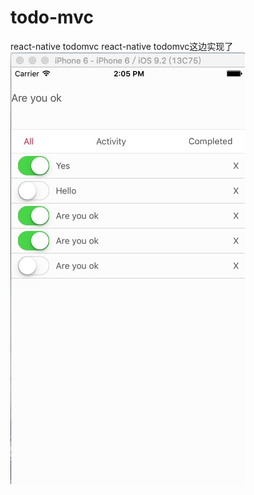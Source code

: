 # todo-mvc
react-native todomvc
react-native todomvc这边实现了
![image](https://github.com/javascala/todo-mvc/blob/master/preview.png)
